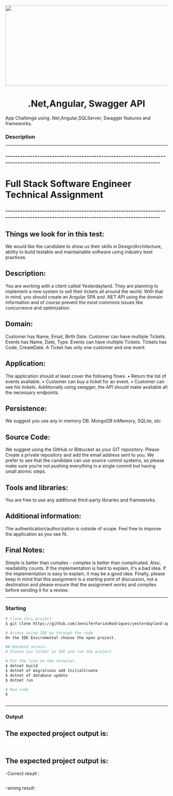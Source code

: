 <p align="center">
 <img src="https://media.licdn.com/dms/image/C5612AQH-LQYdtYahzg/article-cover_image-shrink_600_2000/0/1626661672527?e=2147483647&v=beta&t=YgZLzjK2VoKCQuJtBn_8gk8yNf9H1P3yvmao1ybol6k" height="250" width="700">  </p>
 <h1 align="center">.Net,Angular, Swagger API</h1>
<p align="center">
</p>
App Challenge using .Net,Angular,SQLServer, Swagger features and frameworks.


### Description 
---
### --------------------------------------------------------------------------------------------------------------------------------
# Full Stack Software Engineer Technical Assignment
### --------------------------------------------------------------------------------------------------------------------------------

## Things we look for in this test:
We would like the candidate to show us their skills in Design/Architecture, ability to build testable and maintainable
software using industry best practices.

## Description:
You are working with a client called Yesterdayland. They are planning to implement a new
system to sell their tickets all around the world. With that in mind, you should create an
Angular SPA and .NET API using the domain information and of course prevent the most
commons issues like concurrence and optimization.

## Domain:
Customer has Name, Email, Birth Date.
Customer can have multiple Tickets.
Events has Name, Date, Type.
Events can have multiple Tickets.
Tickets has Code, CreateDate.
A Ticket has only one customer and one event.
## Application:
The application should at least cover the following flows.
• Return the list of events available.
• Customer can buy a ticket for an event.
• Customer can see his tickets.
Additionally using swagger, the API should make available all the necessary endpoints.
## Persistence:
We suggest you use any in memory DB. MongoDB InMemory, SQLite, etc
## Source Code:
We suggest using the GitHub or Bitbucket as your GIT repository.
Please Create a private repository and add the email address sent to you.
We prefer to see that the candidate can use source control systems, so please make sure you’re not pushing everything in a
single commit but having small atomic steps.
## Tools and libraries:
You are free to use any additional third-party libraries and frameworks.
## Additional information:
The authentication/authorization is outside of scope. Feel free to improve the
application as you see fit.
## Final Notes:
Simple is better than complex - complex is better than complicated. Also, readability counts. If the
implementation is hard to explain, it's a bad idea.
If the implementation is easy to explain, it may be a good idea.
Finally, please keep in mind that this assignment is a starting point of discussion, not a destination and please ensure that
the assignment works and compiles before sending it for a review.




---

### Starting
```bash
# Clone this project
$ git clone https://github.com/JenniferFariasRodrigues/yesterdayland-app.git

# Access using IDE ou through the code
On the IDE Enviromental choose the open project.

## Backend access:
# Choose xxx folder in IDE and run the project

# Put the line on the terminal
$ dotnet build
$ dotnet ef migrations add InitialCreate
$ dotnet ef database update
$ dotnet run

# Run code
$ 



```

---
### Output
##
The expected project output is:
---
```bash



```

The expected  project output is:
---
-Correct result :
```bash


```

-wrong result:
```bash

```
